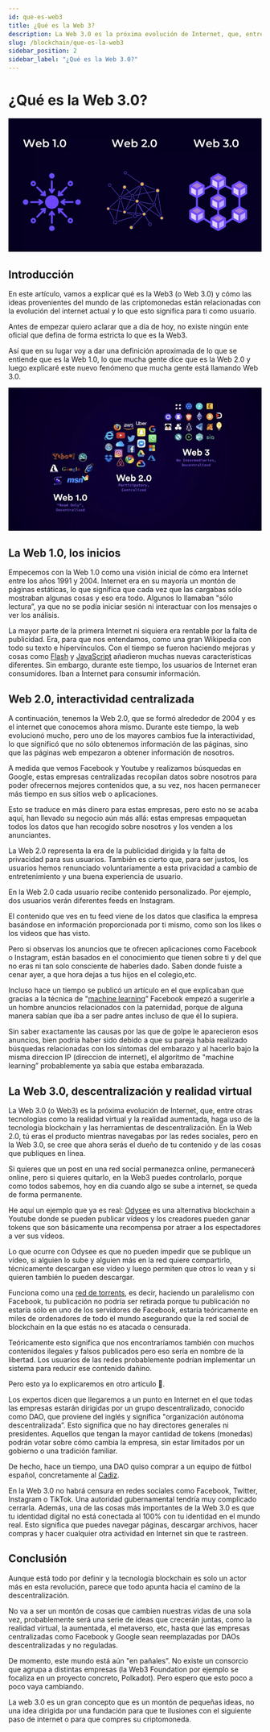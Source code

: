 ```yaml
---
id: que-es-web3
title: ¿Qué es la Web 3?
description: La Web 3.0 es la próxima evolución de Internet, que, entre otras tecnologías, hace uso de la tecnología blockchain y la descentralización.
slug: /blockchain/que-es-la-web3
sidebar_position: 2
sidebar_label: "¿Qué es la Web 3.0?"
---
```


# ¿Qué es la Web 3.0?
![Web 3](../../static/img/guias/blockchain/responsive_big_webp_0R7BdnZl_gyeWOKsudAVmI7gNR673V4BIxQM6gwT-FY-950x500.webp)

## Introducción

En este artículo, vamos a explicar qué es la Web3 (o Web 3.0) y cómo las ideas provenientes del mundo de las criptomonedas están relacionadas con la evolución del internet actual y lo que esto significa para ti como usuario.

Antes de empezar quiero aclarar que a día de hoy, no existe ningún ente oficial que defina de forma estricta lo que es la Web3.

Así que en su lugar voy a dar una definición aproximada de lo que se entiende que es la Web 1.0, lo que mucha gente dice que es la Web 2.0 y luego explicaré este nuevo fenómeno que mucha gente está llamando Web 3.0.

![Web 3](../../static/img/guias/blockchain/web3.jpeg)

## La Web 1.0, los inicios

Empecemos con la Web 1.0 como una visión inicial de cómo era Internet entre los años 1991 y 2004. Internet era en su mayoría un montón de páginas estáticas, lo que significa que cada vez que las cargabas sólo mostraban algunas cosas y eso era todo. Algunos lo llamaban "sólo lectura”, ya que no se podía iniciar sesión ni interactuar con los mensajes o ver los análisis.

La mayor parte de la primera Internet ni siquiera era rentable por la falta de publicidad. Era, para que nos entendamos, como una gran Wikipedia con todo su texto e hipervínculos. Con el tiempo se fueron haciendo mejoras y cosas como [Flash](https://es.wikipedia.org/wiki/Adobe_Flash) y [JavaScript](https://es.wikipedia.org/wiki/JavaScript) añadieron muchas nuevas características diferentes. Sin embargo, durante este tiempo, los usuarios de Internet eran consumidores. Iban a Internet para consumir información.

## Web 2.0, interactividad centralizada

A continuación, tenemos la Web 2.0, que se formó alrededor de 2004 y es el internet que conocemos ahora mismo. Durante este tiempo, la web evolucionó mucho, pero uno de los mayores cambios fue la interactividad, lo que significó que no sólo obtenemos información de las páginas, sino que las páginas web empezaron a obtener información de nosotros.

A medida que vemos Facebook y Youtube y realizamos búsquedas en Google, estas empresas centralizadas recopilan datos sobre nosotros para poder ofrecernos mejores contenidos que, a su vez, nos hacen permanecer más tiempo en sus sitios web o aplicaciones.

Esto se traduce en más dinero para estas empresas, pero esto no se acaba aquí, han llevado su negocio aún más allá: estas empresas empaquetan todos los datos que han recogido sobre nosotros y los venden a los anunciantes.

La Web 2.0 representa la era de la publicidad dirigida y la falta de privacidad para sus usuarios.  También es cierto que, para ser justos, los usuarios hemos renunciado voluntariamente a esta privacidad a cambio de entretenimiento y una buena experiencia de usuario.

En la Web 2.0 cada usuario recibe contenido personalizado. Por ejemplo, dos usuarios verán diferentes feeds en Instagram.

El contenido que ves en tu feed viene de los datos que clasifica la empresa basándose en información proporcionada por ti mismo, como son los likes o los videos que has visto.

Pero si observas los anuncios que te ofrecen aplicaciones como Facebook o Instagram, están basados en el conocimiento que tienen sobre ti y del que no eras ni tan solo consciente de haberles dado. Saben donde fuiste a cenar ayer, a que hora dejas a tus hijos en el colegio,etc.

Incluso hace un tiempo se publicó un artículo en el que explicaban que gracias a la técnica de "[machine learning](https://es.wikipedia.org/wiki/Aprendizaje_autom%C3%A1tico)” Facebook empezó a sugerirle a un hombre anuncios relacionados con la paternidad, porque de alguna manera sabían que iba a ser padre antes incluso de que él lo supiera.

Sin saber exactamente las causas por las que de golpe le aparecieron esos anuncios, bien podría haber sido debido a que su pareja había realizado búsquedas relacionadas con los síntomas del embarazo y al hacerlo bajo la misma direccion IP (direccion de internet), el algoritmo de "machine learning” probablemente ya sabía que estaba embarazada.

## La Web 3.0, descentralización y realidad virtual

La Web 3.0 (o Web3) es la próxima evolución de Internet, que, entre otras tecnologías como la realidad virtual y la realidad aumentada, haga uso de la tecnología blockchain y las herramientas de descentralización. En la Web 2.0, tú eras el producto mientras navegabas por las redes sociales, pero en la Web 3.0, se cree que ahora serás el dueño de tu contenido y de las cosas que publiques en línea.

Si quieres que un post en una red social permanezca online, permanecerá online, pero si quieres quitarlo, en la Web3 puedes controlarlo, porque como todos sabemos, hoy en dia cuando algo se sube a internet, se queda de forma permanente.

He aquí un ejemplo que ya es real: [Odysee](https://odysee.com/) es una alternativa blockchain a Youtube donde se pueden publicar vídeos y los creadores pueden ganar tokens que son básicamente una recompensa por atraer a los espectadores a ver sus vídeos.

Lo que ocurre con Odysee es que no pueden impedir que se publique un vídeo, si alguien lo sube y alguien más en la red quiere compartirlo, técnicamente descargan ese vídeo y luego permiten que otros lo vean y si quieren también lo pueden descargar.

Funciona como una [red de torrents](https://es.wikipedia.org/wiki/BitTorrent), es decir, haciendo un paralelismo con Facebook, tu publicación no podría ser retirada porque tu publicación no estaría sólo en uno de los servidores de Facebook, estaría teóricamente en miles de ordenadores de todo el mundo asegurando que la red social de blockchain en la que estás no es atacada o censurada.

Teóricamente esto significa que nos encontraríamos también con muchos contenidos ilegales y falsos publicados pero eso sería en nombre de la libertad. Los usuarios de las redes probablemente podrían implementar un sistema para reducir ese contenido dañino.

Pero esto ya lo explicaremos en otro artículo 🙂.

Los expertos dicen que llegaremos a un punto en Internet en el que todas las empresas estarán dirigidas por un grupo descentralizado, conocido como DAO, que proviene del inglés y significa "organización autónoma descentralizada”. Esto significa que no hay directores generales ni presidentes. Aquellos que tengan la mayor cantidad de tokens (monedas) podrán votar sobre cómo cambia la empresa, sin estar limitados por un gobierno o una tradición familiar.

De hecho, hace un tiempo, una DAO quiso comprar a un equipo de fútbol español, concretamente al [Cadiz](https://www.diariodecadiz.es/cadizcf/compra-cadiz-cf-criptomonedas-magicoDAO-acciones-futbol_0_1648635330.html).

En la Web 3.0 no habrá censura en redes sociales como Facebook, Twitter, Instagram o TikTok. Una autoridad gubernamental tendría muy complicado cerrarla. Además, una de las cosas más importantes de la Web 3.0 es que tu identidad digital no está conectada al 100% con tu identidad en el mundo real. Esto significa que puedes navegar páginas, descargar archivos, hacer compras y hacer cualquier otra actividad en Internet sin que te rastreen.

## Conclusión
Aunque está todo por definir y la tecnología blockchain es solo un actor más en esta revolución, parece que todo apunta hacia el camino de la descentralización.

No va a ser un montón de cosas que cambien nuestras vidas de una sola vez, probablemente será una serie de ideas que crecerán juntas, como la realidad virtual, la aumentada, el metaverso, etc,  hasta que las empresas centralizadas como Facebook y Google sean reemplazadas por DAOs descentralizadas y no reguladas.

De momento, este mundo está aún "en pañales”. No existe un consorcio que agrupa a distintas empresas (la Web3 Foundation por ejemplo se focaliza en un proyecto concreto, Polkadot). Pero espero que esto poco a poco vaya cambiando.

La web 3.0 es un gran concepto que es un montón de pequeñas ideas, no una idea dirigida por una fundación para que te ilusiones con el siguiente paso de internet o para que compres su criptomoneda.
